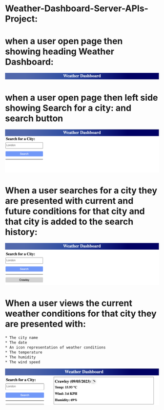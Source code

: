 # Weather-Dashboard-Server-APIs-Project:

# when a user open page then showing heading Weather Dashboard:
![alt](./images/img-1.png)

# when a user open page then left side showing Search for a city: and search button
![alt](./images/img-2.png)

# When a user searches for a city they are presented with current and future conditions for that city and that city is added to the search history:
![alt](./images/img-3.png)

#  When a user views the current weather conditions for that city they are presented with:
    * The city name
    * The date
    * An icon representation of weather conditions
    * The temperature
    * The humidity
    * The wind speed
 ![alt](./images/img-4.png) 
